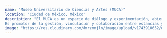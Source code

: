 ```yaml
---
name: "Museo Universitario de Ciencias y Artes (MUCA)"
location: "Ciudad de México, México"
description: "El MUCA es un espacio de diálogo y experimentación, abierto a la comunidad universitaria, que difunde el trabajo multidisciplinario entre la ciencia, el arte y las humanidades a través de exposiciones y programas paralelos, como un museo público y gratuito en el centro del campus universitario.
Es promotor de la gestión, vinculación y colaboración entre estancias y dependencias universitarias para hacer uso del máximo recurso de la Universidad: el capital humano, científico, técnico y cultural mediante el conocimiento académico, los recursos intelectuales, las redes de colaboración, y de la colección artística, los acervos bibliográficos, fílmicos, fondos y bienes culturales del proyecto cultural de mayor relevancia en México: la Universidad Nacional Autónoma de México."
image: "https://res.cloudinary.com/dmrzmnjln/image/upload/v1743910652/website/places/ivd5vllq5unnhzdscaus.jpg"
---
```

